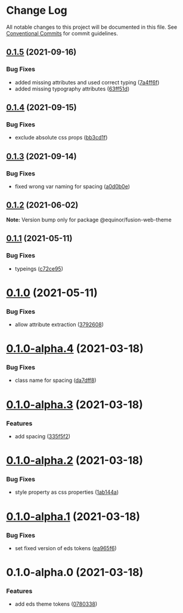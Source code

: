 # Change Log

All notable changes to this project will be documented in this file.
See [Conventional Commits](https://conventionalcommits.org) for commit guidelines.

## [0.1.5](https://github.com/equinor/fusion-web/compare/@equinor/fusion-web-theme@0.1.4...@equinor/fusion-web-theme@0.1.5) (2021-09-16)


### Bug Fixes

* added missing attributes and used correct typing ([7a4ff6f](https://github.com/equinor/fusion-web/commit/7a4ff6fa0653a5ca989c6e2e16b55ad8461bd68b))
* added missing typography attributes ([63ff51d](https://github.com/equinor/fusion-web/commit/63ff51d5910a07af7c1503a6edd39f51a8ed06bb))





## [0.1.4](https://github.com/equinor/fusion-web/compare/@equinor/fusion-web-theme@0.1.3...@equinor/fusion-web-theme@0.1.4) (2021-09-15)


### Bug Fixes

* exclude absolute css props ([bb3cd1f](https://github.com/equinor/fusion-web/commit/bb3cd1f186e83ba1ac3c8088f4fdb6e5903b091f))





## [0.1.3](https://github.com/equinor/fusion-web/compare/@equinor/fusion-web-theme@0.1.2...@equinor/fusion-web-theme@0.1.3) (2021-09-14)


### Bug Fixes

* fixed wrong var naming for spacing ([a0d0b0e](https://github.com/equinor/fusion-web/commit/a0d0b0e1767a150bc2905cb4cb9fb253f845aa2b))





## [0.1.2](https://github.com/equinor/fusion-web/compare/@equinor/fusion-web-theme@0.1.1...@equinor/fusion-web-theme@0.1.2) (2021-06-02)

**Note:** Version bump only for package @equinor/fusion-web-theme





## [0.1.1](https://github.com/equinor/fusion-web/compare/@equinor/fusion-web-theme@0.1.0...@equinor/fusion-web-theme@0.1.1) (2021-05-11)


### Bug Fixes

* typeings ([c72ce95](https://github.com/equinor/fusion-web/commit/c72ce9596e055e3fb1a9be5e659ff0dd683750ff))





# [0.1.0](https://github.com/equinor/fusion-web/compare/@equinor/fusion-web-theme@0.1.0-alpha.4...@equinor/fusion-web-theme@0.1.0) (2021-05-11)


### Bug Fixes

* allow attribute extraction ([3792608](https://github.com/equinor/fusion-web/commit/379260833899bcf33af48643dcbda1b8fae8a699))





# [0.1.0-alpha.4](https://github.com/equinor/fusion-web/compare/@equinor/fusion-web-theme@0.1.0-alpha.3...@equinor/fusion-web-theme@0.1.0-alpha.4) (2021-03-18)


### Bug Fixes

* class name for spacing ([da7dff8](https://github.com/equinor/fusion-web/commit/da7dff8f02c16bfe10bc925677747ccd84133550))





# [0.1.0-alpha.3](https://github.com/equinor/fusion-web/compare/@equinor/fusion-web-theme@0.1.0-alpha.2...@equinor/fusion-web-theme@0.1.0-alpha.3) (2021-03-18)


### Features

* add spacing ([335f5f2](https://github.com/equinor/fusion-web/commit/335f5f2b571bda58fc419af5874bf778412b1add))





# [0.1.0-alpha.2](https://github.com/equinor/fusion-web/compare/@equinor/fusion-web-theme@0.1.0-alpha.1...@equinor/fusion-web-theme@0.1.0-alpha.2) (2021-03-18)


### Bug Fixes

* style property as css properties ([1ab144a](https://github.com/equinor/fusion-web/commit/1ab144a0264e3319053d8645541aa40fa7fe0d64))





# [0.1.0-alpha.1](https://github.com/equinor/fusion-web/compare/@equinor/fusion-web-theme@0.1.0-alpha.0...@equinor/fusion-web-theme@0.1.0-alpha.1) (2021-03-18)


### Bug Fixes

* set fixed version of eds tokens ([ea965f6](https://github.com/equinor/fusion-web/commit/ea965f62953d7955c14c094a0ce1ab65507eae80))





# 0.1.0-alpha.0 (2021-03-18)


### Features

* add eds theme tokens ([0780338](https://github.com/equinor/fusion-web/commit/07803389f64f886df9a5e67024b064a45d326edc))
